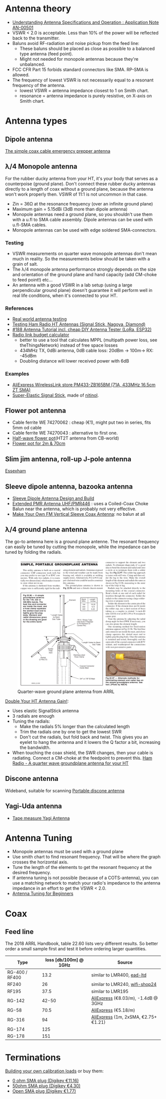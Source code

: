 # Antenna theory
* [Understanding Antenna Specifications and Operation : Application Note AN-00501](https://www.linxtechnologies.com/wp/wp-content/uploads/an-00501.pdf)
* VSWR < 2.0 is acceptable.  Less than 10% of the power will be reflected back to the transmitter.
* Baluns avoid RF-radiation and noise pickup from the feed line:
  * These baluns should be placed as close as possible to a balanced type antenna (feed point). 
  * Might not needed for monopole antennas because they're unbalanced.
* FCC CFR Part 15 forbids standard connectors like SMA.  RP-SMA is allowed.
* The frequency of lowest VSWR is not necessarily equal to a resonant frequency of the antenna.
  * lowest VSWR = antenna impedance closest to 1 on Smith chart.
  * resonance = antenna impedance is purely resistive, on X-axis on Smith chart.

# Antenna types
## Dipole antenna
[The simple coax cable emergency prepper antenna](https://www.youtube.com/watch?v=tafy51yUzQo)

## λ/4 Monopole antenna
For the rubber ducky antenna from your HT, it's your body that serves as a counterpoise (ground plane).  Don't connect these rubber ducky antennas directly to a length of coax without a ground plane, because the antenna won't work properly then.  VSWR of 11:1 is not uncommon in that case.

* Zin = 36Ω at the resonance frequency (over an infinite ground plane)
* Maximum gain = 5.15dBi (3dB more than dipole antenna)
* Monopole antennas need a ground plane, so you shouldn't use them with a u.fl to SMA cable assembly.  Dipole antennas can be used with u.fl-SMA cables.
* Monopole antennas can be used with edge soldered SMA-connectors.

### Testing
* VSWR measurements on quarter wave monopole antennas don't mean much in reality.  So the measurements below should be taken with a grain of salt.  
* The λ/4 monopole antenna performance strongly depends on the size and orientation of the ground plane and hand capacity (add CM-choke to feed point!) etc...
* An antenna with a good VSWR in a lab setup (using a large perpendicular ground plane) doesn't guarantee it will perform well in real life conditions, when it's connected to your HT.



### References
* [Real world antenna testing](https://github.com/StuartsProjects/AntennaTesting)
* [Testing Ham Radio HT Antennas (Signal Stick, Nagoya, Diamond)](https://youtu.be/3Qve78EwXjc?t=3006)
* [#188 Antenna Tutorial incl. cheap DIY Antenna Tester (LoRa, ESP32)](https://www.youtube.com/watch?v=J3PBL9oLPX8)
* [Radio link budget calculator](https://en.jirous.com/calculation-wifi)
  * better to use a tool that calculates MPPL (multipath power loss, see theThingsNetwork) instead of free space losses
  * 434MHz TX, 0dBi antenna, 0dB cable loss: 20dBm → 100m→ RX: -45dBm
  * Doubling distance will lower received power with 6dB

### Examples
* [AliExpress WirelessLink store PM433-ZB165BM (71A, 433MHz 16.5cm ZT SMA)](https://www.aliexpress.com/item/32986676159.html)
* [Super-Elastic Signal Stick](https://signalstuff.com/product/super-elastic-signal-stick/), made of [nitinol](https://signalstuff.com/product/super-elastic-signal-stick-sma-male/).

## Flower pot antenna
* Cable ferrite WE 74270062 : cheap (€1), might put two in series, fits 5mm od cable
* Cable ferrite WE 74270043 : alternative to first one.
* [Half-wave flower pot](https://vk2zoi.com/articles/half-wave-flower-pot/)(HT2T antenna from CB-world)
* [Flower pot for 2m & 70cm](http://tigereye.net.au/vk4ion/docs/Antenna_Flower_Pot_2M_70cm_Dual_Band.pdf)

## Slim jim antenna, roll-up J-pole antenna
[Essexham](https://www.essexham.co.uk/slim-jim)

## Sleeve dipole antenna, bazooka antenna
* [Sleeve Dipole Antenna Design and Build](https://incompliancemag.com/article/sleeve-dipole-antenna-design-and-build/)
* [Extended PMR Antenna UHF/PMR446](https://www.youtube.com/watch?v=WVFZ77vH2Jw) : uses a Coiled-Coax Choke Balun near the antenna, which is probably not very effective.
* [Make Your Own FM Vertical Sleeve Coax Antenna](https://www.youtube.com/watch?v=hK0KX0YcvH0): no balun at all

## λ/4 ground plane antenna
The go-to antenna here is a ground plane antenne.  The resonant frequency can easily be tuned by cutting the monopole, while the impedance can be tuned by folding the radials.

<figure>
    <img src="./doc/quarter-wave-arrl-handbook.png" alt="Quarter-wave ground plane antenna" />
    <figcaption>Quarter-wave ground plane antenna from ARRL</figcaption>
</figure>

[Double Your HT Antenna Gain!](https://youtu.be/Y69mFGfXdJc):
* Uses elastic SignalStick antenna 
* 3 radials are enough
* Tuning the radials:
  * Make the radials 5% longer than the calculated length
  * Trim the radials one by one to get the lowest SWR
  * Don't cut the radials, but fold back and twist.  This gives you an eyelet to hang the antenna and it lowers the Q factor a bit, increasing the bandwidth.
* When touching the coax shield, the SWR changes, then your cable is radiating.  Connect a CM-choke at the feedpoint to prevent this.
[Ham Radio - A quarter wave groundplane antenna for your HT](https://www.youtube.com/watch?v=ViodMxV77eM)

## Discone antenna
Wideband, suitable for scanning
[Portable discone antenna](https://hackaday.io/project/169167-portable-discone-antenna)

## Yagi-Uda antenna
* [Tape measure Yagi Antenna](https://www.instructables.com/433-MHz-tape-measure-antenna-suits-UHF-transmitte/)

# Antenna Tuning
* Monopole antennas must be used with a ground plane
* Use smith chart to find resonant frequency.  That will be where the graph crosses the horizontal axis.
* Tune the length of the elements to get the resonant frequency at the desired frequency.
* If antenna tuning is not possible (because of a COTS-antenna), you can use a matching network to match your radio's impedance  to the antenna impedance in an effort to get the VSWR < 2.0.
* [Antenna Tuning for Beginners](https://www.baseapp.com/iot/antenna-tuning-for-beginners/)

# Coax 
## Feed line
The 2018 ARRL Handbook, table 22.60 lists very different results.  So better order a small sample first and test it before ordering larger quantities.

| Type          | loss [db/100m] @ 1GHz | Source                                                                                     |
|---------------|------------------------|--------------------------------------------------------------------------------------------|
| RG-400 / RF400| 13.2                   | similar to LMR400, [ead-ltd](https://www.ead-ltd.com/products/rf-cables/rf400-cables/rf400-very-low-loss-rf-coaxial-cable) |
| RF240         | 26                     | similar to LMR240, [wifi-shop24](https://www.wifi-shop24.com/coax-cable-configurator-rf240-antenna-cable) |
| RF195         | 37.5                   | similar to LMR195                                                                          |
| RG-142        | 42-50                  | [AliExpress](https://www.aliexpress.com/item/32876097914.html) (€8.03/m), -1.4dB @ 3GHz  |
| RG-58         | 70.5                   | [AliExpress](https://www.aliexpress.com/item/32900643953.html) (€5.18/m)                 |
| RG-316        | 94                     | [AliExpress](https://www.aliexpress.com/item/32948634584.html) (1m, 2xSMA, €2.75+€1.21) |
| RG-174        | 125                    |                                                                                            |
| RG-178        | 151                    |                                                                                            |
    
# Terminations
[Building your own calibration loads](https://youtu.be/NSAQ2iQNX2I?t=788) or buy them:
* [0 ohm SMA plug (Digikey €11.16)](https://www.digikey.be/product-detail/nl/amphenol-sv-microwave/SF8018-6007/SF8018-6007-ND/6201832)
* [50ohm SMA plug (Digikey €4.30)](https://www.digikey.be/product-detail/en/molex/0733910680/WM9473-ND/3878259)
* [Open SMA plug (Digikey €1.77)](https://www.digikey.be/product-detail/nl/amphenol-rf/202112/ACX1250-ND/1011927)

    
